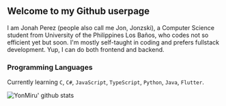 ## Welcome to my Github userpage

I am Jonah Perez (people also call me Jon, Jonzski), a Computer Science student from University of the Philippines Los Baños, who codes not so efficient yet but soon. I'm mostly self-taught in coding and prefers fullstack development. Yup, I can do both frontend and backend. 


### Programming Languages

Currently learning `C`, `C#`, `JavaScript`, `TypeScript`, `Python`, `Java`, `Flutter`.



![YonMiru' github stats](https://github-readme-stats.vercel.app/api?username=jonzski&langs_count=10)
